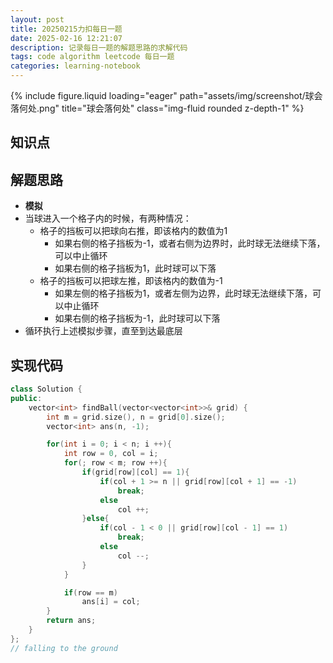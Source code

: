```yaml
---
layout: post
title: 20250215力扣每日一题
date: 2025-02-16 12:21:07
description: 记录每日一题的解题思路的求解代码
tags: code algorithm leetcode 每日一题
categories: learning-notebook
---
```


<div class="row">
    <div class="col-sm mt-3 mt-md-0">
        {% include figure.liquid loading="eager" path="assets/img/screenshot/球会落何处.png" title="球会落何处" class="img-fluid rounded z-depth-1" %}
    </div>
</div>

## 知识点

## 解题思路

- **模拟**
- 当球进入一个格子内的时候，有两种情况：
  - 格子的挡板可以把球向右推，即该格内的数值为1
    - 如果右侧的格子挡板为-1，或者右侧为边界时，此时球无法继续下落，可以中止循环
    - 如果右侧的格子挡板为1，此时球可以下落
  - 格子的挡板可以把球左推，即该格内的数值为-1
    - 如果左侧的格子挡板为1，或者左侧为边界，此时球无法继续下落，可以中止循环
    - 如果右侧的格子挡板为-1，此时球可以下落
- 循环执行上述模拟步骤，直至到达最底层

## 实现代码

```cpp
class Solution {
public:
    vector<int> findBall(vector<vector<int>>& grid) {
        int m = grid.size(), n = grid[0].size();
        vector<int> ans(n, -1);

        for(int i = 0; i < n; i ++){
            int row = 0, col = i;
            for(; row < m; row ++){
                if(grid[row][col] == 1){
                    if(col + 1 >= n || grid[row][col + 1] == -1)
                        break;
                    else
                        col ++;
                }else{
                    if(col - 1 < 0 || grid[row][col - 1] == 1)
                        break;
                    else
                        col --;
                }
            }

            if(row == m)
                ans[i] = col;
        }
        return ans;
    }
};
// falling to the ground

```
